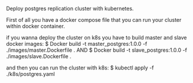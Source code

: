Deploy postgres replication cluster with kubernetes.

First of all you have a docker compose file that you can run your cluster within docker container.

if you wanna deploy the cluster on k8s you have to build master and slave docker images:
$ Docker build -t master_postgres:1.0.0 -f ./images/master.Dockerfile .
AND 
$ Docker build -t slave_postgres:1.0.0 -f ./images/slave.Dockerfile .

and then you can run the cluster with k8s:
$ kubectl apply -f ./k8s/postgres.yaml
